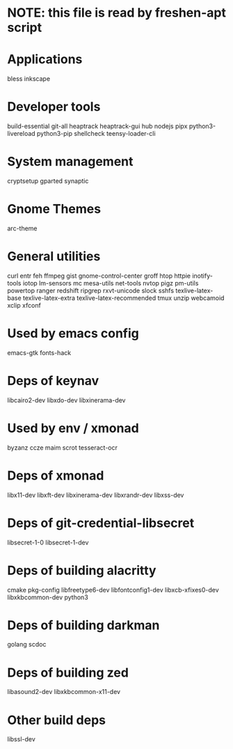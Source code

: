 # NOTE: this file is read by freshen-apt script

# Applications

bless
inkscape

# Developer tools

build-essential
git-all
heaptrack
heaptrack-gui
hub
nodejs
pipx
python3-livereload
python3-pip
shellcheck
teensy-loader-cli

# System management

cryptsetup
gparted
synaptic

# Gnome Themes

arc-theme

# General utilities

curl
entr
feh
ffmpeg
gist
gnome-control-center
groff
htop
httpie
inotify-tools
iotop
lm-sensors
mc
mesa-utils
net-tools
nvtop
pigz
pm-utils
powertop
ranger
redshift
ripgrep
rxvt-unicode
slock
sshfs
texlive-latex-base
texlive-latex-extra
texlive-latex-recommended
tmux
unzip
webcamoid
xclip
xfconf

# Used by emacs config

emacs-gtk
fonts-hack

# Deps of keynav

libcairo2-dev
libxdo-dev
libxinerama-dev

# Used by env / xmonad

byzanz
ccze
maim
scrot
tesseract-ocr

# Deps of xmonad

libx11-dev
libxft-dev
libxinerama-dev
libxrandr-dev
libxss-dev

# Deps of git-credential-libsecret

libsecret-1-0
libsecret-1-dev

# Deps of building alacritty

cmake
pkg-config
libfreetype6-dev
libfontconfig1-dev
libxcb-xfixes0-dev
libxkbcommon-dev python3

# Deps of building darkman

golang
scdoc

# Deps of building zed

libasound2-dev
libxkbcommon-x11-dev

# Other build deps

libssl-dev
